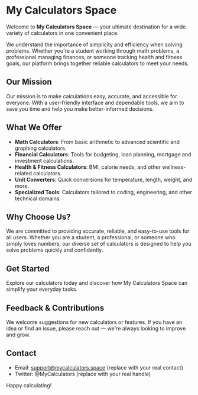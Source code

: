 # My Calculators Space

Welcome to **My Calculators Space** — your ultimate destination for a wide variety of calculators in one convenient place.

We understand the importance of simplicity and efficiency when solving problems. Whether you're a student working through math problems, a professional managing finances, or someone tracking health and fitness goals, our platform brings together reliable calculators to meet your needs.

## Our Mission
Our mission is to make calculations easy, accurate, and accessible for everyone. With a user-friendly interface and dependable tools, we aim to save you time and help you make better-informed decisions.

## What We Offer
- **Math Calculators**: From basic arithmetic to advanced scientific and graphing calculators.  
- **Financial Calculators**: Tools for budgeting, loan planning, mortgage and investment calculations.  
- **Health & Fitness Calculators**: BMI, calorie needs, and other wellness-related calculators.  
- **Unit Converters**: Quick conversions for temperature, length, weight, and more.  
- **Specialized Tools**: Calculators tailored to coding, engineering, and other technical domains.

## Why Choose Us?
We are committed to providing accurate, reliable, and easy-to-use tools for all users. Whether you are a student, a professional, or someone who simply loves numbers, our diverse set of calculators is designed to help you solve problems quickly and confidently.

## Get Started
Explore our calculators today and discover how My Calculators Space can simplify your everyday tasks.

## Feedback & Contributions
We welcome suggestions for new calculators or features. If you have an idea or find an issue, please reach out — we're always looking to improve and grow.

## Contact
- Email: support@mycalculators.space (replace with your real contact)
- Twitter: @MyCalculators (replace with your real handle)

Happy calculating!